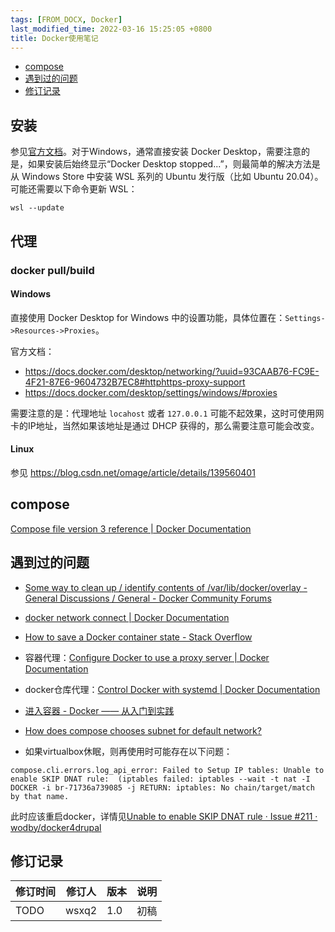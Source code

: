 ```yaml
---
tags: [FROM_DOCX, Docker]
last_modified_time: 2022-03-16 15:25:05 +0800
title: Docker使用笔记
---
```



<p id="markdown-toc"></p>
<!-- vim-markdown-toc GFM -->

* [compose](#compose)
* [遇到过的问题](#遇到过的问题)
* [修订记录](#修订记录)

<!-- vim-markdown-toc -->

## 安装
参见[官方文档](https://docs.docker.com/engine/install/)。对于Windows，通常直接安装 Docker Desktop，需要注意的是，如果安装后始终显示“Docker Desktop stopped...”，则最简单的解决方法是从 Windows Store 中安装 WSL 系列的 Ubuntu 发行版（比如 Ubuntu 20.04）。可能还需要以下命令更新 WSL：

```
wsl --update
```

## 代理
### docker pull/build
#### Windows
直接使用 Docker Desktop for Windows 中的设置功能，具体位置在：`Settings->Resources->Proxies`。

官方文档：
* https://docs.docker.com/desktop/networking/?uuid=93CAAB76-FC9E-4F21-87E6-9604732B7EC8#httphttps-proxy-support
* https://docs.docker.com/desktop/settings/windows/#proxies

需要注意的是：代理地址 `locahost`  或者 `127.0.0.1` 可能不起效果，这时可使用网卡的IP地址，当然如果该地址是通过 DHCP 获得的，那么需要注意可能会改变。

#### Linux

参见 https://blog.csdn.net/omage/article/details/139560401

## compose

[Compose file version 3 reference \| Docker Documentation](https://docs.docker.com/compose/compose-file/compose-file-v3/#network-configuration-reference)

## 遇到过的问题

-   [Some way to clean up / identify contents of /var/lib/docker/overlay - General Discussions / General - Docker Community Forums](https://forums.docker.com/t/some-way-to-clean-up-identify-contents-of-var-lib-docker-overlay/30604)
-   [docker network connect \| Docker Documentation](https://docs.docker.com/engine/reference/commandline/network_connect/)

-   [How to save a Docker container state - Stack Overflow](https://stackoverflow.com/questions/44480740/how-to-save-a-docker-container-state)

-   容器代理：[Configure Docker to use a proxy server \| Docker Documentation](https://docs.docker.com/network/proxy/)

-   docker仓库代理：[Control Docker with systemd \| Docker Documentation](https://docs.docker.com/config/daemon/systemd/#httphttps-proxy)

-   [进入容器 - Docker —— 从入门到实践](https://yeasy.gitbook.io/docker_practice/container/attach_exec)

-   [How does compose chooses subnet for default network?](https://github.com/docker/compose/issues/4336#issuecomment-457326123)

-   如果virtualbox休眠，则再使用时可能存在以下问题：

<!-- -->

    compose.cli.errors.log_api_error: Failed to Setup IP tables: Unable to enable SKIP DNAT rule:  (iptables failed: iptables --wait -t nat -I DOCKER -i br-71736a739085 -j RETURN: iptables: No chain/target/match by that name.

此时应该重启docker，详情见[Unable to enable SKIP DNAT rule · Issue \#211 · wodby/docker4drupal](https://github.com/wodby/docker4drupal/issues/211)

## 修订记录

| 修订时间 | 修订人       | 版本 | 说明 |
|----------|--------------|------|------|
| TODO     | wsxq2 | 1.0  | 初稿 |

